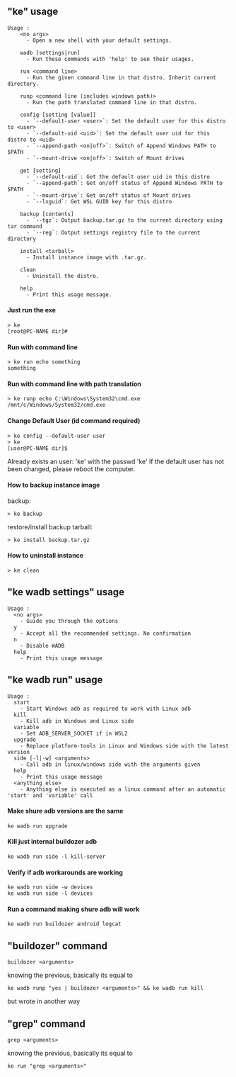 ## "ke" usage
```
Usage :
    <no args>
      - Open a new shell with your default settings.

    wadb [settings|run]
      - Run these commands with 'help' to see their usages.

    run <command line>
      - Run the given command line in that distro. Inherit current directory.

    runp <command line (includes windows path)>
      - Run the path translated command line in that distro.

    config [setting [value]]
      - `--default-user <user>`: Set the default user for this distro to <user>
      - `--default-uid <uid>`: Set the default user uid for this distro to <uid>
      - `--append-path <on|off>`: Switch of Append Windows PATH to $PATH
      - `--mount-drive <on|off>`: Switch of Mount drives

    get [setting]
      - `--default-uid`: Get the default user uid in this distro
      - `--append-path`: Get on/off status of Append Windows PATH to $PATH
      - `--mount-drive`: Get on/off status of Mount drives
      - `--lxguid`: Get WSL GUID key for this distro

    backup [contents]
      - `--tgz`: Output backup.tar.gz to the current directory using tar command
      - `--reg`: Output settings registry file to the current directory

    install <tarball>
      - Install instance image with .tar.gz.

    clean
      - Uninstall the distro.

    help
      - Print this usage message.
```


#### Just run the exe
```
> ke
[root@PC-NAME dir]#
```

#### Run with command line
```
> ke run echo something
something
```

#### Run with command line with path translation
```
> ke runp echo C:\Windows\System32\cmd.exe
/mnt/c/Windows/System32/cmd.exe
```

#### Change Default User (id command required)
```
> ke config --default-user user
> ke
[user@PC-NAME dir]$
```
Already exists an user: 'ke' with the passwd 'ke'
If the default user has not been changed, please reboot the computer.

#### How to backup instance image
backup:
```
> ke backup
```
restore/install backup tarball:
```
> ke install backup.tar.gz
```

#### How to uninstall instance
```
> ke clean
```

## "ke wadb settings" usage
```
Usage :
  <no args>
    - Guide you through the options
  y
    - Accept all the recommended settings. No confirmation
  n
    - Disable WADB
  help
    - Print this usage message
```

## "ke wadb run" usage
```
Usage :
  start
    - Start Windows adb as required to work with Linux adb
  kill
    - Kill adb in Windows and Linux side
  variable
    - Set ADB_SERVER_SOCKET if in WSL2
  upgrade
    - Replace platform-tools in Linux and Windows side with the latest version
  side [-l|-w] <arguments>
    - Call adb in linux/windows side with the arguments given
  help
    - Print this usage message
  <anything else>
    - Anything else is executed as a linux command after an automatic 'start' and 'variable' call
```

#### Make shure adb versions are the same
```
ke wadb run upgrade
```

#### Kill just internal buildozer adb
```
ke wadb run side -l kill-server
```

#### Verify if adb workarounds are working
```
ke wadb run side -w devices
ke wadb run side -l devices
```

#### Run a command making shure adb will work
```
ke wadb run buildozer android logcat
```

## "buildozer" command
```
buildozer <arguments>
```
knowing the previous, basically its equal to
```
ke wadb runp "yes | buildozer <arguments>" && ke wadb run kill
```
but wrote in another way

## "grep" command
```
grep <arguments>
```
knowing the previous, basically its equal to
```
ke run "grep <arguments>"
```